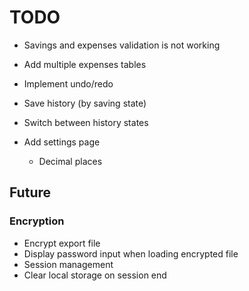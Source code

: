 # TODO

- Savings and expenses validation is not working
- Add multiple expenses tables

- Implement undo/redo

- Save history (by saving state)
- Switch between history states

- Add settings page
  - Decimal places

## Future

### Encryption
- Encrypt export file
- Display password input when loading encrypted file
- Session management
- Clear local storage on session end